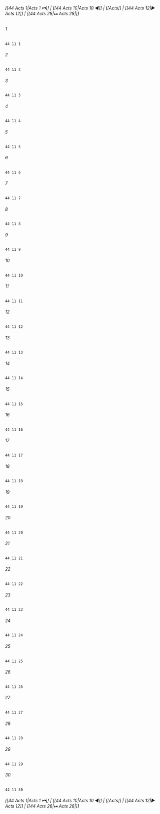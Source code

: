 
###### [[44 Acts 1|Acts 1 ⏮]] | [[44 Acts 10|Acts 10 ◀]] | [[Acts]] | [[44 Acts 12|▶ Acts 12]] | [[44 Acts 28|⏭ Acts 28|]]

###### 1
``` verse
44 11 1 
```
###### 2
``` verse
44 11 2 
```
###### 3
``` verse
44 11 3 
```
###### 4
``` verse
44 11 4 
```
###### 5
``` verse
44 11 5 
```
###### 6
``` verse
44 11 6 
```
###### 7
``` verse
44 11 7 
```
###### 8
``` verse
44 11 8 
```
###### 9
``` verse
44 11 9 
```
###### 10
``` verse
44 11 10 
```
###### 11
``` verse
44 11 11 
```
###### 12
``` verse
44 11 12 
```
###### 13
``` verse
44 11 13 
```
###### 14
``` verse
44 11 14 
```
###### 15
``` verse
44 11 15 
```
###### 16
``` verse
44 11 16 
```
###### 17
``` verse
44 11 17 
```
###### 18
``` verse
44 11 18 
```
###### 19
``` verse
44 11 19 
```
###### 20
``` verse
44 11 20 
```
###### 21
``` verse
44 11 21 
```
###### 22
``` verse
44 11 22 
```
###### 23
``` verse
44 11 23 
```
###### 24
``` verse
44 11 24 
```
###### 25
``` verse
44 11 25 
```
###### 26
``` verse
44 11 26 
```
###### 27
``` verse
44 11 27 
```
###### 28
``` verse
44 11 28 
```
###### 29
``` verse
44 11 29 
```
###### 30
``` verse
44 11 30 
```

###### [[44 Acts 1|Acts 1 ⏮]] | [[44 Acts 10|Acts 10 ◀]] | [[Acts]] | [[44 Acts 12|▶ Acts 12]] | [[44 Acts 28|⏭ Acts 28|]]

